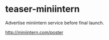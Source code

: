teaser-miniintern
=============

Advertise miniintern service before final launch.

http://miniintern.com/poster
